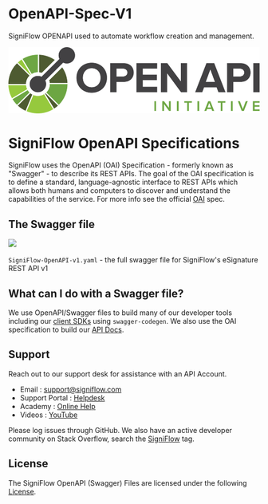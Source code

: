 # OpenAPI-Spec-V1
SigniFlow OPENAPI used to automate workflow creation and management.

![OPEN API LOGO](assets/images/OpenAPI.png)

# SigniFlow OpenAPI Specifications  

SigniFlow uses the OpenAPI (OAI) Specification - formerly known as "Swagger" - to describe its REST APIs. The goal of the OAI specification is to define a standard, language-agnostic interface to REST APIs which allows both humans and computers to discover and understand the capabilities of the service.  For more info see the official [OAI](https://github.com/OAI/OpenAPI-Specification) spec.

## The Swagger file

![](https://validator.swagger.io/validator?url=https://raw.githubusercontent.com/SigniFlow/OpenAPI-Spec-V1/main/reference/SigniFlow-OpenAPI-v1.yaml) 

`SigniFlow-OpenAPI-v1.yaml` - the full swagger file for SigniFlow's eSignature REST API v1


## What can I do with a Swagger file? 

We use OpenAPI/Swagger files to build many of our developer tools including our [client SDKs](https://github.com/SigniFlow/SDK-Clients) using `swagger-codegen`. We also use the OAI specification to build our [API Docs](https://signiflow.stoplight.io/docs/signiflow-openapi-v1/docs/introduction.md). 


## Support

Reach out to our support desk for assistance with an API Account.

* Email : [support@signiflow.com](mailto:support@signiflow.com?subject=API%20Assistance)
* Support Portal : [Helpdesk](https://helpdesk.signiflow.com/en/support/home)
* Academy : [Online Help](https://www.signiflow.com/academy/)
* Videos : [YouTube](https://www.youtube.com/c/SigniFlow)


Please log issues through GitHub. We also have an active developer community on Stack Overflow, search the [SigniFlow](http://stackoverflow.com/questions/tagged/signiflow) tag.

## License

The SigniFlow OpenAPI (Swagger) Files are licensed under the following [License](LICENSE).
